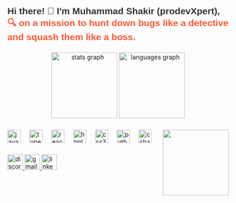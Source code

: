 <h2 align="left" style="font-family: 'Arial', sans-serif; color: #333;">
    Hi there! 👋 I'm Muhammad Shakir (prodevXpert),
    <span style="font-weight: bold; color: #ff5733;">🔍 on a mission to hunt down bugs like a detective and squash them like a boss.</span>
</h2>

###

<div align="center">
  <img src="https://github-readme-stats.vercel.app/api?username=prodevXpert&&hide_title=false&hide_rank=false&show_icons=true&include_all_commits=true&count_private=true&disable_animations=false&theme=dracula&locale=en&hide_border=false" height="150" alt="stats graph"  />
  <img src="https://github-readme-stats.vercel.app/api/top-langs?username=prodevXpert&locale=en&hide_title=false&layout=compact&card_width=320&langs_count=5&theme=dracula&hide_border=false" height="150" alt="languages graph"  />
</div>

###

<img align="right" height="150" src="https://media.giphy.com/media/v1.Y2lkPTc5MGI3NjExZGs5Z3U2Z2w0N3Fjdno2YnRkZW92M240aDM0eWNsM2RnZGNhNnFtOCZlcD12MV9pbnRlcm5hbF9naWZfYnlfaWQmY3Q9Zw/Dh5q0sShxgp13DwrvG/giphy.gif" />

###

<div align="left">
  <img src="https://cdn.jsdelivr.net/gh/devicons/devicon/icons/javascript/javascript-original.svg" height="30" alt="javascript logo"  />
  <img width="12" />
  <img src="https://cdn.jsdelivr.net/gh/devicons/devicon/icons/typescript/typescript-original.svg" height="30" alt="typescript logo"  />
  <img width="12" />
  <img src="https://cdn.jsdelivr.net/gh/devicons/devicon/icons/react/react-original.svg" height="30" alt="react logo"  />
  <img width="12" />
  <img src="https://cdn.jsdelivr.net/gh/devicons/devicon/icons/html5/html5-original.svg" height="30" alt="html5 logo"  />
  <img width="12" />
  <img src="https://cdn.jsdelivr.net/gh/devicons/devicon/icons/css3/css3-original.svg" height="30" alt="css3 logo"  />
  <img width="12" />
  <img src="https://cdn.jsdelivr.net/gh/devicons/devicon/icons/python/python-original.svg" height="30" alt="python logo"  />
  <img width="12" />
  <img src="https://cdn.jsdelivr.net/gh/devicons/devicon/icons/csharp/csharp-original.svg" height="30" alt="csharp logo"  />
</div>

###

<div align="left">
  <a href='https://www.instagram.com/bhatti_9410/'>
  <img src="https://img.shields.io/static/v1?message=Instagram&logo=instagram&label=&color=D14836&logoColor=white&labelColor=&style=for-the-badge" height="35" alt="discord logo"  />
  </a>
  <a href='https://www.facebook.com/ProdevXpert'>
  <img src="https://img.shields.io/static/v1?message=Facebook&logo=facebook&label=&color=D14836&logoColor=white&labelColor=&style=for-the-badge" height="35" alt="gmail logo"  />
  </a>
  <a href='https://www.linkedin.com/in/muhammad-shakir-0b6b72214/' target="_blank">
  <img src="https://img.shields.io/static/v1?message=LinkedIn&logo=linkedin&label=&color=0077B5&logoColor=white&labelColor=&style=for-the-badge" height="35" alt="linkedin logo"  />
  </a>
</div>

###

<br clear="both">

###
